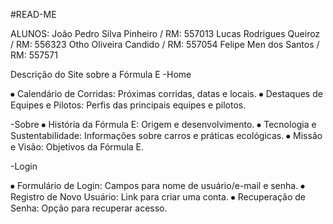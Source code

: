 #READ-ME

ALUNOS:
João Pedro Silva Pinheiro / RM: 557013
Lucas Rodrigues Queiroz / RM: 556323
Otho Oliveira Candido / RM: 557054
Felipe Men dos Santos / RM: 557571

Descrição do Site sobre a Fórmula E
-Home

⦁	Calendário de Corridas: Próximas corridas, datas e locais.
⦁	Destaques de Equipes e Pilotos: Perfis das principais equipes e pilotos.

-Sobre
⦁	História da Fórmula E: Origem e desenvolvimento.
⦁	Tecnologia e Sustentabilidade: Informações sobre carros e práticas ecológicas.
⦁	Missão e Visão: Objetivos da Fórmula E.

-Login

⦁	Formulário de Login: Campos para nome de usuário/e-mail e senha.
⦁	Registro de Novo Usuário: Link para criar uma conta.
⦁	Recuperação de Senha: Opção para recuperar acesso.
